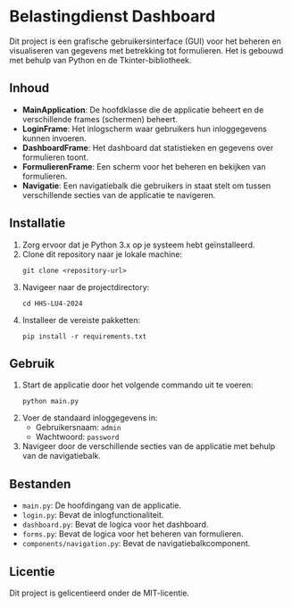# Belastingdienst Dashboard

Dit project is een grafische gebruikersinterface (GUI) voor het beheren en visualiseren van gegevens met betrekking tot formulieren. Het is gebouwd met behulp van Python en de Tkinter-bibliotheek.

## Inhoud

- **MainApplication**: De hoofdklasse die de applicatie beheert en de verschillende frames (schermen) beheert.
- **LoginFrame**: Het inlogscherm waar gebruikers hun inloggegevens kunnen invoeren.
- **DashboardFrame**: Het dashboard dat statistieken en gegevens over formulieren toont.
- **FormulierenFrame**: Een scherm voor het beheren en bekijken van formulieren.
- **Navigatie**: Een navigatiebalk die gebruikers in staat stelt om tussen verschillende secties van de applicatie te navigeren.

## Installatie

1. Zorg ervoor dat je Python 3.x op je systeem hebt geïnstalleerd.
2. Clone dit repository naar je lokale machine:
   ```
   git clone <repository-url>
   ```
3. Navigeer naar de projectdirectory:
   ```
   cd HHS-LU4-2024
   ```
4. Installeer de vereiste pakketten:
   ```
   pip install -r requirements.txt
   ```

## Gebruik

1. Start de applicatie door het volgende commando uit te voeren:
   ```
   python main.py
   ```
2. Voer de standaard inloggegevens in:
   - Gebruikersnaam: `admin`
   - Wachtwoord: `password`
3. Navigeer door de verschillende secties van de applicatie met behulp van de navigatiebalk.

## Bestanden

- `main.py`: De hoofdingang van de applicatie.
- `login.py`: Bevat de inlogfunctionaliteit.
- `dashboard.py`: Bevat de logica voor het dashboard.
- `forms.py`: Bevat de logica voor het beheren van formulieren.
- `components/navigation.py`: Bevat de navigatiebalkcomponent.

## Licentie

Dit project is gelicentieerd onder de MIT-licentie.

